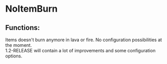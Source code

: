# NoItemBurn

Functions:
-

Items doesn't burn anymore in lava or fire.
No configuration possibilities at the moment.<br/>1.2-RELEASE will contain a lot of improvements and some configuration options.
